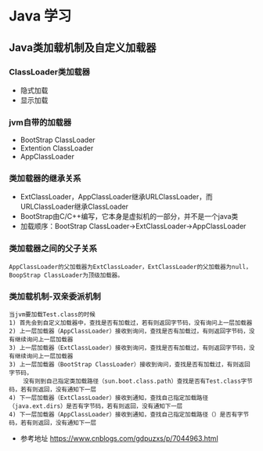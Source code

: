 # Java 学习

## Java类加载机制及自定义加载器
### ClassLoader类加载器
- 隐式加载
- 显示加载
### jvm自带的加载器
- BootStrap ClassLoader
- Extention ClassLoader
- AppClassLoader
### 类加载器的继承关系
- ExtClassLoader，AppClassLoader继承URLClassLoader，而URLClassLoader继承ClassLoader
- BootStrap由C/C++编写，它本身是虚拟机的一部分，并不是一个java类
- 加载顺序：BootStrap ClassLoader->ExtClassLoader->AppClassLoader

### 类加载器之间的父子关系
    AppClassLoader的父加载器为ExtClassLoader，ExtClassLoader的父加载器为null，BoopStrap ClassLoader为顶级加载器。

### 类加载机制-双亲委派机制
    当jvm要加载Test.class的时候
    1) 首先会到自定义加载器中，查找是否有加载过，若有则返回字节码，没有询问上一层加载器
    2) 上一层加载器（AppClassLoader）接收到询问，查找是否有加载过，有则返回字节码，没有继续询问上一层加载器
    3) 上一层加载器（ExtClassLoader）接收到询问，查找是否有加载过，有则返回字节码，没有继续询问上一层加载器
    3) 上一层加载器（BootStrap ClassLoader）接收到询问，查找是否有加载过，有则返回字节码，
        没有则到自己指定类加载路径（sun.boot.class.path）查找是否有Test.class字节码，若有则返回，没有通知下一层
    4) 下一层加载器（ExtClassLoader）接收到通知，查找自己指定加载路径（java.ext.dirs）是否有字节码，若有则返回，没有通知下一层
    4) 下一层加载器（AppClassLoader）接收到通知，查找自己指定加载路径（）是否有字节码，若有则返回，没有通知下一层
- 参考地址 https://www.cnblogs.com/gdpuzxs/p/7044963.html
